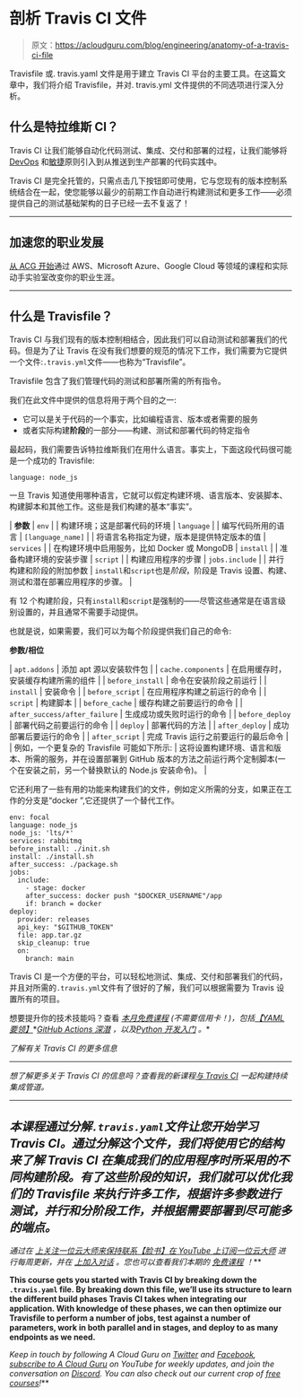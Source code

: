 # 剖析 Travis CI 文件

> 原文：<https://acloudguru.com/blog/engineering/anatomy-of-a-travis-ci-file>

Travisfile 或. travis.yaml 文件是用于建立 Travis CI 平台的主要工具。在这篇文章中，我们将介绍 Travisfile，并对. travis.yml 文件提供的不同选项进行深入分析。

## 什么是特拉维斯 CI？

Travis CI 让我们能够自动化代码测试、集成、交付和部署的过程，让我们能够将 [DevOps](https://acloudguru.com/learning-paths/devops) 和[敏捷](https://acloudguru.com/blog/engineering/devops-vs-agile-whats-the-difference)原则引入到从推送到生产部署的代码实践中。

Travis CI 是完全托管的，只需点击几下按钮即可使用，它与您现有的版本控制系统结合在一起，使您能够以最少的前期工作自动进行构建测试和更多工作——必须提供自己的测试基础架构的日子已经一去不复返了！

* * *

## 加速您的职业发展

[从 ACG 开始](https://acloudguru.com/pricing)通过 AWS、Microsoft Azure、Google Cloud 等领域的课程和实际动手实验室改变你的职业生涯。

* * *

## 什么是 Travisfile？

Travis CI 与我们现有的版本控制相结合，因此我们可以自动测试和部署我们的代码。但是为了让 Travis 在没有我们想要的规范的情况下工作，我们需要为它提供一个文件:`.travis.yml`文件——也称为“Travisfile”。

Travisfile 包含了我们管理代码的测试和部署所需的所有指令。

我们在此文件中提供的信息将用于两个目的之一:

*   它可以是关于代码的一个事实，比如编程语言、版本或者需要的服务
*   或者实际构建**阶段**的一部分——构建、测试和部署代码的特定指令

最起码，我们需要告诉特拉维斯我们在用什么语言。事实上，下面这段代码很可能是一个成功的 Travisfile:

`language: node_js`

一旦 Travis 知道使用哪种语言，它就可以假定构建环境、语言版本、安装脚本、构建脚本和其他工作。这些是我们构建的基本“事实”。

| **参数** | `env` |
| 构建环境；这是部署代码的环境 | `language` |
| 编写代码所用的语言 | `[language_name]` |
| 将语言名称指定为键，版本是提供特定版本的值 | `services` |
| 在构建环境中启用服务，比如 Docker 或 MongoDB | `install` |
| 准备构建环境的安装步骤 | `script` |
| 构建应用程序的步骤 | `jobs.include` |
| 并行构建和阶段的附加参数 | `install`和`script`也是*阶段*，阶段是 Travis 设置、构建、测试和潜在部署应用程序的步骤。 |

有 12 个构建阶段，只有`install`和`script`是强制的——尽管这些通常是在语言级别设置的，并且通常不需要手动提供。

也就是说，如果需要，我们可以为每个阶段提供我们自己的命令:

**参数/相位**

| `apt.addons` | 添加 apt 源以安装软件包 |
| `cache.components` | 在启用缓存时，安装缓存构建所需的组件 |
| `before_install` | 命令在安装阶段之前运行 |
| `install` | 安装命令 |
| `before_script` | 在应用程序构建之前运行的命令 |
| `script` | 构建脚本 |
| `before_cache` | 缓存构建之前要运行的命令 |
| `after_success/after_failure` | 生成成功或失败时运行的命令 |
| `before_deploy` | 部署代码之前要运行的命令 |
| `deploy` | 部署代码的方法 |
| `after_deploy` | 成功部署后要运行的命令 |
| `after_script` | 完成 Travis 运行之前要运行的最后命令 |
| 例如，一个更复杂的 Travisfile 可能如下所示: | 这将设置构建环境、语言和版本、所需的服务，并在设置部署到 GitHub 版本的方法之前运行两个定制脚本(一个在安装之前，另一个替换默认的 Node.js 安装命令)。 |

它还利用了一些有用的功能来构建我们的文件，例如定义所需的分支，如果正在工作的分支是“docker ”,它还提供了一个替代工作。

```
env: focal
language: node_js
node_js: 'lts/*'
services: rabbitmq
before_install: ./init.sh
install: ./install.sh
after_success: ./package.sh
jobs:
  include:
	- stage: docker
  	after_success: docker push "$DOCKER_USERNAME"/app
  	if: branch = docker
deploy:
  provider: releases
  api_key: "$GITHUB_TOKEN"
  file: app.tar.gz
  skip_cleanup: true
  on:
	branch: main
```

Travis CI 是一个方便的平台，可以轻松地测试、集成、交付和部署我们的代码，并且对所需的`.travis.yml`文件有了很好的了解，我们可以根据需要为 Travis 设置所有的项目。

想要提升你的技术技能吗？查看 [*本月免费课程*](https://acloudguru.com/blog/news/whats-free-at-acg) *(不需要信用卡！)，包括*[*【YAML 要领】*](https://acloudguru.com/course/yaml-essentials)*[*GitHub Actions 深潜*](https://acloudguru.com/course/github-actions-deep-dive) *，以及*[*Python 开发入门*](https://acloudguru.com/course/introduction-to-python-development) *。**

*了解有关 Travis CI 的更多信息*

* * *

*想了解更多关于 Travis CI 的信息吗？查看我的新课程[与 Travis CI](https://acloudguru.com/course/Building-a-Continuous-Integration-Pipeline-with-Travis-CI) 一起构建持续集成管道。*

* * *

## *本课程通过分解`.travis.yaml`文件让您开始学习 Travis CI。通过分解这个文件，我们将使用它的结构来了解 Travis CI 在集成我们的应用程序时所采用的不同构建阶段。有了这些阶段的知识，我们就可以优化我们的 Travisfile 来执行许多工作，根据许多参数进行测试，并行和分阶段工作，并根据需要部署到尽可能多的端点。*

**通过在* [*上关注一位云大师来保持联系*](https://twitter.com/acloudguru)*[*【脸书】*](https://www.facebook.com/acloudguru)*[*在 YouTube 上订阅一位云大师*](https://www.youtube.com/c/AcloudGuru/?sub_confirmation=1) *进行每周更新，并在* [*上加入对话*](http://discord.gg/acloudguru) *。您也可以查看我们本期的* [*免费课程*](https://acloudguru.com/blog/news/whats-free-at-acg) *！****

**This course gets you started with Travis CI by breaking down the `.travis.yaml` file. By breaking down this file, we’ll use its structure to learn the different build phases Travis CI takes when integrating our application. With knowledge of these phases, we can then optimize our Travisfile to perform a number of jobs, test against a number of parameters, work in both parallel and in stages, and deploy to as many endpoints as we need.**

***Keep in touch by following A Cloud Guru on* [*Twitter*](https://twitter.com/acloudguru) *and* [*Facebook*](https://www.facebook.com/acloudguru)*,* [*subscribe to A Cloud Guru*](https://www.youtube.com/c/AcloudGuru/?sub_confirmation=1) *on YouTube for weekly updates, and join the conversation on* [*Discord*](http://discord.gg/acloudguru)*. You can also check out our current crop of* [*free courses*](https://acloudguru.com/blog/news/whats-free-at-acg)*!***